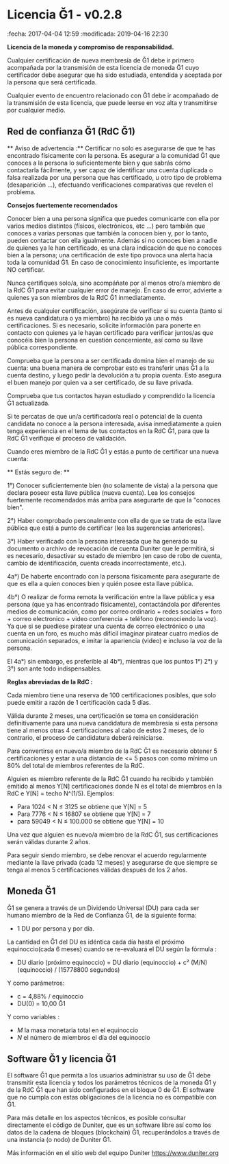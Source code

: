 Licencia Ğ1 - v0.2.8
====================

:fecha: 2017-04-04 12:59
:modificada: 2019-04-16 22:30

**Licencia de la moneda y compromiso de responsabilidad.**

Cualquier certificación de nueva membresía de Ğ1 debe ir primero acompañada por la transmisión de esta licencia de moneda Ğ1 cuyo certificador debe asegurar que ha sido estudiada, entendida y aceptada por la persona que será certificada.

Cualquier evento de encuentro relacionado con Ğ1 debe ir acompañado de la transmisión de esta licencia, que puede leerse en voz alta y transmitirse por cualquier medio.

Red de confianza Ğ1 (RdC Ğ1)
------------------------------

** Aviso de advertencia :** Certificar no solo es asegurarse de que te has encontrado físicamente con la persona. Es asegurar a la comunidad Ğ1 que conoces a la persona lo suficientemente bien y que sabrás cómo contactarla fácilmente, y ser capaz de identificar una cuenta duplicada o falsa realizada por una persona que has certificado, u otro tipo de problema (desaparición ...), efectuando verificaciones comparativas que revelen el problema.

**Consejos fuertemente recomendados**

Conocer bien a una persona significa que puedes comunicarte con ella por varios medios distintos (físicos, electrónicos, etc ...) pero también que conoces a varias personas que también la conocen bien y, por lo tanto, pueden contactar con ella igualmente. Además si no conoces bien a nadie de quienes ya le han certificado, es una clara indicación de que no conoces bien a la persona; una certificación de este tipo provoca una alerta hacia toda la comunidad Ğ1. En caso de conocimiento insuficiente, es importante NO certificar.

Nunca certifiques solo/a, sino acompáñate por al menos otro/a miembro de la RdC Ğ1 para evitar cualquier error de manejo. En caso de error, advierte a quienes ya son miembros de la RdC Ğ1 inmediatamente.

Antes de cualquier certificación, asegúrate de verificar si su cuenta (tanto si es nueva candidatura o ya miembro) ha recibido ya una o más certificaciones. Si es necesario, solicite información para ponerte en contacto con quienes ya le hayan certificado para verificar juntos/as que conocéis bien la persona en cuestión concerniente, así como su llave pública correspondiente.

Comprueba que la persona a ser certificada domina bien el manejo de su cuenta: una buena manera de comprobar esto es transferir unas Ğ1 a la cuenta destino, y luego pedir la devolución a tu propia cuenta. Esto asegura el buen manejo por quien va a ser certificado, de su llave privada.

Comprueba que tus contactos hayan estudiado y comprendido la licencia Ğ1 actualizada.

Si te percatas de que un/a certificador/a real o potencial de la cuenta candidata no conoce a la persona interesada, avisa inmediatamente a quien tenga experiencia en el tema de tus contactos en la RdC Ğ1, para que la RdC Ğ1 verifique el proceso de validación.

Cuando eres miembro de la RdC Ğ1 y estás a punto de certificar una nueva cuenta:


** Estás seguro de: **

1°) Conocer suficientemente bien (no solamente de vista) a la persona que declara poseer esta llave pública (nueva cuenta). Lea los consejos fuertemente recomendados más arriba para asegurarte de que la "conoces bien".

2°) Haber comprobado personalmente con ella de que se trata de esta llave pública que está a punto de certificar (lea las sugerencias anteriores).

3°) Haber verificado con la persona interesada que ha generado su documento o archivo de revocación de cuenta Duniter que le permitirá, si es necesario, desactivar su estado de miembro (en caso de robo de cuenta, cambio de identificación, cuenta creada incorrectamente, etc.).

4a°) De haberte encontrado con la persona físicamente para asegurarte de que es ella a quien conoces bien y quién posee esta llave pública.

4b°) O realizar de forma remota la verificación entre la llave pública y esa persona (que ya has encontrado físicamente), contactándola por diferentes medios de comunicación, como por correo ordinario + redes sociales + foro + correo electronico + video conferencia + teléfono (reconociendo la voz). Ya que si se puediese piratear una cuenta de correo electrónico o una cuenta en un foro, es mucho más difícil imaginar piratear cuatro medios de comunicación separados, e imitar la apariencia (video) e incluso la voz de la persona.

El 4a°) sin embargo, es preferible al 4b°), mientras que los puntos 1°) 2°) y 3°) son ante todo indispensables.

**Reglas abreviadas de la RdC :**

Cada miembro tiene una reserva de 100 certificaciones posibles, que solo puede emitir a razón de 1 certificación cada 5 días.

Válida durante 2 meses, una certificación se toma en consideración definitivamente para una nueva candidatura de membresía si esta persona tiene al menos otras 4 certificaciones al cabo de estos 2 meses, de lo contrario, el proceso de candidatura deberá reiniciarse.

Para convertirse en nuevo/a miembro de la RdC Ğ1 es necesario obtener 5 certificaciones y estar a una distancia de <= 5 pasos con como mínimo un 80% del total de miembros referentes de la RdC.

Alguien es miembro referente de la RdC Ğ1 cuando ha recibido y también emitido al menos Y[N] certificaciones donde N es el total de miembros en la RdC e Y[N] = techo N^(1/5). Ejemplos:

* Para 1024 < N ≤ 3125 se obtiene que Y[N] = 5
* Para 7776 < N ≤ 16807 se obtiene que Y[N] = 7
* para 59049 < N ≤ 100.000 se obtiene que Y[N] = 10

Una vez que alguien es nuevo/a miembro de la RdC Ğ1, sus certificaciones serán válidas durante 2 años.

Para seguir siendo miembro, se debe renovar el acuerdo regularmente mediante la llave privada (cada 12 meses) y asegurarse de que siempre se tenga al menos 5 certificaciones válidas después de los 2 años.

Moneda Ğ1
----------

Ğ1 se genera a través de un Dividendo Universal (DU) para cada ser humano miembro de la Red de Confianza Ğ1, de la siguiente forma:

* 1 DU por persona y por día.

La cantidad en Ğ1 del DU es idéntica cada día hasta el próximo equinoccio(cada 6 meses) cuando se re-evaluará el DU según la fórmula :

* DU diario (próximo equinoccio) = DU diario (equinoccio) + c² (M/N)(equinoccio) / (15778800 segundos)

Y como parámetros:

* c = 4,88% / equinoccio
* DU(0) = 10,00 Ğ1

Y como variables :

* *M* la masa monetaria total en el equinoccio
* *N* el número de miembros el día del equinoccio

Software Ğ1 y licencia Ğ1
--------------------------

El software Ğ1 que permita a los usuarios administrar su uso de Ğ1 debe transmitir esta licencia y todos los parámetros técnicos de la moneda Ğ1 y de la RdC Ğ1 que han sido configurados en el bloque 0 de Ğ1. El software que no cumpla con estas obligaciones de la licencia no es compatible con Ğ1.

Para más detalle en los aspectos técnicos, es posible consultar directamente el código de Duniter, que es un software libre así como los datos de la cadena de bloques (blockchain) Ğ1, recuperándolos a través de una instancia (o nodo) de Duniter Ğ1.

Más información en el sitio web del equipo Duniter https://www.duniter.org